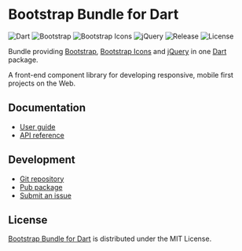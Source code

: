 # Bootstrap Bundle for Dart
![Dart](https://img.shields.io/badge/dart-%3E%3D2.8-brightgreen.svg) ![Bootstrap](https://img.shields.io/badge/bootstrap-4.4.1-yellow.svg) ![Bootstrap Icons](https://img.shields.io/badge/bs--icons-1.0.0--alpha3-yellow) ![jQuery](https://img.shields.io/badge/jquery-3.5.1-yellow.svg) ![Release](https://img.shields.io/pub/v/bootstrap_bundle.svg) ![License](https://img.shields.io/badge/license-MIT-blue.svg)

Bundle providing [Bootstrap](https://getbootstrap.com), [Bootstrap Icons](https://icons.getbootstrap.com) and [jQuery](https://jquery.com) in one [Dart](https://dart.dev) package.

A front-end component library for developing responsive, mobile first projects on the Web.

## Documentation
- [User guide](https://docs.belin.io/bootstrap.dart)
- [API reference](https://pub.dev/documentation/bootstrap_bundle)

## Development
- [Git repository](https://git.belin.io/cedx/bootstrap.dart)
- [Pub package](https://pub.dev/packages/bootstrap_bundle)
- [Submit an issue](https://git.belin.io/cedx/bootstrap.dart/issues)

## License
[Bootstrap Bundle for Dart](https://docs.belin.io/bootstrap.dart) is distributed under the MIT License.
